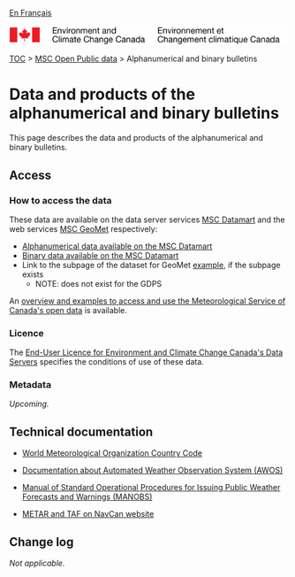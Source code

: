 [En Français](readme_bulletins_fr.md)

![ECCC logo](../../img_eccc-logo.png)

[TOC](../../readme_en.md) > [MSC Open Public data](../readme_en.md) > Alphanumerical and binary bulletins

# Data and products of the alphanumerical and binary bulletins  

This page describes the data and products of the alphanumerical and binary bulletins.

## Access

### How to access the data

These data are available on the data server services [MSC Datamart](../../msc-datamart/readme_en.md) and the web services [MSC GeoMet](../../msc-geomet/readme_en.md) respectively:

* [Alphanumerical data available on the MSC Datamart](readme_bulletins-datamart_en.md) 
* [Binary data available on the MSC Datamart](readme_bulletinsbufr-datamart_en.md) 
* Link to the subpage of the dataset for GeoMet [example](../../msc-geomet/giops_en.md), if the subpage exists 
	* NOTE: does not exist for the GDPS

An [overview and examples to access and use the Meteorological Service of Canada's open data](../../how-to/readme_en.md) is available.

### Licence

The [End-User Licence for Environment and Climate Change Canada's Data Servers](../../licence/readme_en.md) specifies the conditions of use of these data.

### Metadata

_Upcoming._

## Technical documentation

* [World Meteorological Organization Country Code](ftp://www.wmo.int/GTS_monitoring/AGM/From_WMO/200410/country_codes.pdf)

* [Documentation about Automated Weather Observation System (AWOS)](http://www.navcanatm.ca/en/navcanmet/awos.aspx)

* [Manual of Standard Operational Procedures for Issuing Public Weather Forecasts and Warnings (MANOBS)](http://www.ec.gc.ca/manobs/)

* [METAR and TAF on NavCan website](http://www.flightplanning.navcanada.ca/cgi-bin/CreePage.pl?Langue=anglais&NoSession=NS_Inconnu&Page=Fore-obs%2Fmetar-taf-map&TypeDoc=html)

## Change log

_Not applicable._

